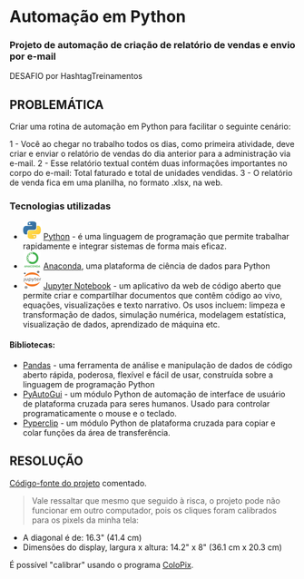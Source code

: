 # Automação em Python

### Projeto de automação de criação de relatório de vendas e envio por e-mail

DESAFIO por HashtagTreinamentos 

## PROBLEMÁTICA

Criar uma rotina de automação em Python para facilitar o seguinte cenário:

1 - Você ao chegar no trabalho todos os dias, como primeira atividade, deve criar e enviar o relatório de vendas do dia anterior para a administração via e-mail.
2 - Esse relatório textual contém duas informações importantes no corpo do e-mail: Total faturado e total de unidades vendidas.
3 - O relatório de venda fica em uma planilha, no formato .xlsx, na web.

### Tecnologias utilizadas
- ![](https://github.com/jobsonmedeiros/python-automacao/blob/main/python.ico) [Python](https://www.python.org/=16x16) - é uma linguagem de programação que permite trabalhar rapidamente e integrar sistemas de forma mais eficaz.
- ![](https://github.com/jobsonmedeiros/python-automacao/blob/main/anaconda3.ico) [Anaconda](https://www.anaconda.com/), uma plataforma de ciência de dados para Python
- ![](https://github.com/jobsonmedeiros/python-automacao/blob/main/jupyternotebook.ico) [Jupyter Notebook](https://jupyter.org/) - um aplicativo da web de código aberto que permite criar e compartilhar documentos que contêm código ao vivo, equações, visualizações e texto narrativo. Os usos incluem: limpeza e transformação de dados, simulação numérica, modelagem estatística, visualização de dados, aprendizado de máquina etc.

#### Bibliotecas:
-  [Pandas](https://pandas.pydata.org/) - uma ferramenta de análise e manipulação de dados de código aberto rápida, poderosa, flexível e fácil de usar,
construída sobre a linguagem de programação Python
-  [PyAutoGui](https://pypi.org/project/PyAutoGUI/) - um módulo Python de automação de interface de usuário de plataforma cruzada para seres humanos. Usado para controlar programaticamente o mouse e o teclado.
-  [Pyperclip](https://pypi.org/project/pyperclip/) - um módulo Python de plataforma cruzada para copiar e colar funções da área de transferência.

## RESOLUÇÃO

[Código-fonte do projeto](https://github.com/jobsonmedeiros/python-automacao/blob/main/Rotina-Relatorio-Diario.ipynb) comentado.

> Vale ressaltar que mesmo que seguido à risca, o projeto pode não funcionar em outro computador, pois os cliques foram calibrados para os pixels da minha tela:
- A diagonal é de: 16.3" (41.4 cm)
- Dimensões do display, largura x altura: 14.2" x 8" (36.1 cm x 20.3 cm)

É possível "calibrar" usando o programa [ColoPix](https://colorpix.softonic.com.br/).

